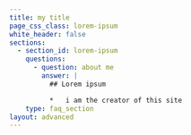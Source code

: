 ```yaml
---
title: my title
page_css_class: lorem-ipsum
white_header: false
sections:
  - section_id: lorem-ipsum
    questions:
      - question: about me
        answer: |
          ## Lorem ipsum

          *   i am the creator of this site
    type: faq_section
layout: advanced
---
```

